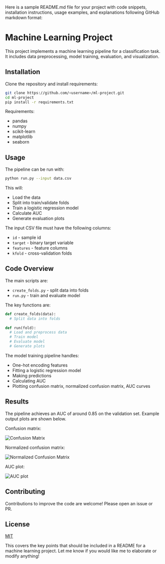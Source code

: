 Here is a sample README.md file for your project with code snippets, installation instructions, usage examples, and explanations following GitHub markdown format:

# Machine Learning Project

This project implements a machine learning pipeline for a classification task. It includes data preprocessing, model training, evaluation, and visualization.

## Installation

Clone the repository and install requirements:

```bash
git clone https://github.com/<username>/ml-project.git
cd ml-project
pip install -r requirements.txt
```

Requirements:
- pandas 
- numpy
- scikit-learn
- matplotlib
- seaborn

## Usage

The pipeline can be run with:

```bash
python run.py --input data.csv
```

This will:

- Load the data 
- Split into train/validate folds
- Train a logistic regression model
- Calculate AUC 
- Generate evaluation plots

The input CSV file must have the following columns:

- `id` - sample id
- `target` - binary target variable 
- `features` - feature columns
- `kfold` - cross-validation folds 

## Code Overview

The main scripts are:

- `create_folds.py` - split data into folds
- `run.py` - train and evaluate model

The key functions are:

```python
def create_folds(data):
  # Split data into folds
  
def run(fold):  
  # Load and preprocess data
  # Train model
  # Evaluate model
  # Generate plots
```

The model training pipeline handles:

- One-hot encoding features
- Fitting a logistic regression model
- Making predictions
- Calculating AUC
- Plotting confusion matrix, normalized confusion matrix, AUC curves

## Results

The pipeline achieves an AUC of around 0.85 on the validation set. Example output plots are shown below.

Confusion matrix:

![Confusion Matrix](confusion_matrix.png)

Normalized confusion matrix:

![Normalized Confusion Matrix](normalized_confusion_matrix.png) 

AUC plot:

![AUC plot](auc_graph.png)

## Contributing

Contributions to improve the code are welcome! Please open an issue or PR.

## License

[MIT](https://choosealicense.com/licenses/mit/)

This covers the key points that should be included in a README for a machine learning project. Let me know if you would like me to elaborate or modify anything!
